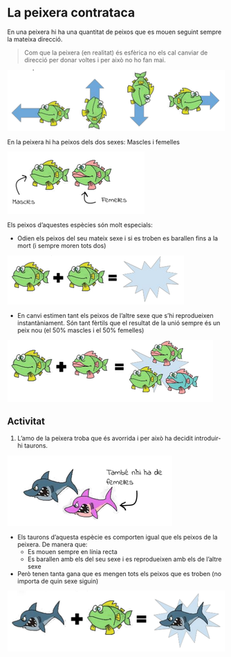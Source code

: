 La peixera contrataca
=========================
En una peixera hi ha una quantitat de peixos que es mouen seguint sempre la mateixa direcció.

> Com que la peixera (en realitat) és esfèrica no els cal canviar de direcció per donar voltes i per això no ho fan mai.


![peixos i direccions](README/peixos1.png "direccions dels peixos")

En la peixera hi ha peixos dels dos sexes: Mascles i femelles

![peixos i sexe](README/peixos2.png "sexe")

Els peixos d’aquestes espècies són molt especials:

* Odien els peixos del seu mateix sexe i si es troben es barallen fins a la mort (i sempre moren tots dos)

![peixos i sexe](README/peixos3.png "sexe")

* En canvi estimen tant els peixos de l’altre sexe que s’hi reprodueixen instantàniament.
Són tant fèrtils que el resultat de la unió sempre és un peix nou (el 50% mascles  i el 50% femelles)

![peixos i sexe](README/peixos4.png "sexe")

Activitat
-------------------
1. L’amo de la peixera troba que és avorrida i per això ha decidit introduir-hi taurons.

![Taurons i 'taurones'](README/peixos5.png "sexe dels taurons")

* Els taurons d’aquesta espècie es comporten igual que els peixos de la peixera. De manera que:
    * Es mouen sempre en línia recta
    * Es barallen amb els del seu sexe i es reprodueixen amb els de l’altre sexe
* Però tenen tanta gana que es mengen tots els peixos que es troben (no importa de quin sexe siguin)

![Taurons i gana](README/peixos6.png "La gana dels taurons")

